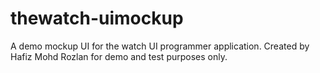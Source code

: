 # thewatch-uimockup
A demo mockup UI for the watch UI programmer application. Created by Hafiz Mohd Rozlan for demo and test purposes only.
